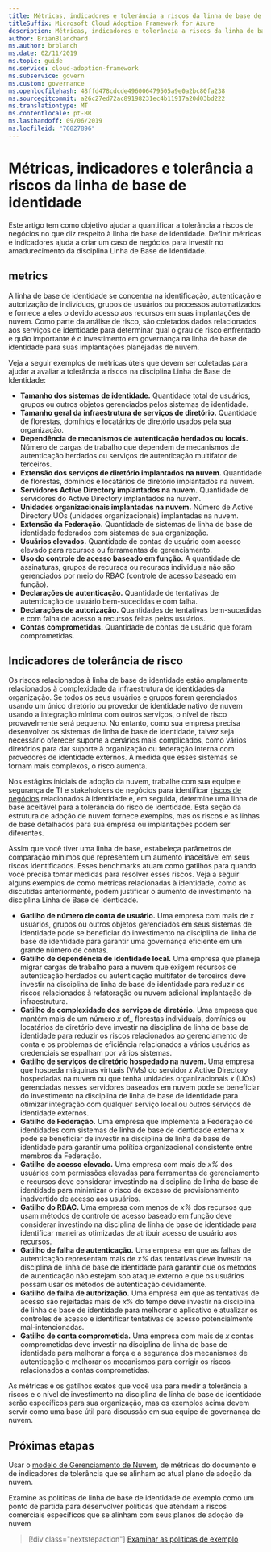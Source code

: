 ```yaml
---
title: Métricas, indicadores e tolerância a riscos da linha de base de identidade
titleSuffix: Microsoft Cloud Adoption Framework for Azure
description: Métricas, indicadores e tolerância a riscos da linha de base de identidade
author: BrianBlanchard
ms.author: brblanch
ms.date: 02/11/2019
ms.topic: guide
ms.service: cloud-adoption-framework
ms.subservice: govern
ms.custom: governance
ms.openlocfilehash: 48ffd478cdcde496006479505a9e0a2bc80fa238
ms.sourcegitcommit: a26c27ed72ac89198231ec4b11917a20d03bd222
ms.translationtype: MT
ms.contentlocale: pt-BR
ms.lasthandoff: 09/06/2019
ms.locfileid: "70827896"
---
```

# <a name="identity-baseline-metrics-indicators-and-risk-tolerance"></a>Métricas, indicadores e tolerância a riscos da linha de base de identidade

Este artigo tem como objetivo ajudar a quantificar a tolerância a riscos de negócios no que diz respeito à linha de base de identidade. Definir métricas e indicadores ajuda a criar um caso de negócios para investir no amadurecimento da disciplina Linha de Base de Identidade.

## <a name="metrics"></a>metrics

A linha de base de identidade se concentra na identificação, autenticação e autorização de indivíduos, grupos de usuários ou processos automatizados e fornece a eles o devido acesso aos recursos em suas implantações de nuvem. Como parte da análise de risco, são coletados dados relacionados aos serviços de identidade para determinar qual o grau de risco enfrentado e quão importante é o investimento em governança na linha de base de identidade para suas implantações planejadas de nuvem.

Veja a seguir exemplos de métricas úteis que devem ser coletadas para ajudar a avaliar a tolerância a riscos na disciplina Linha de Base de Identidade:

- **Tamanho dos sistemas de identidade.** Quantidade total de usuários, grupos ou outros objetos gerenciados pelos sistemas de identidade.
- **Tamanho geral da infraestrutura de serviços de diretório.** Quantidade de florestas, domínios e locatários de diretório usados pela sua organização.
- **Dependência de mecanismos de autenticação herdados ou locais.** Número de cargas de trabalho que dependem de mecanismos de autenticação herdados ou serviços de autenticação multifator de terceiros.
- **Extensão dos serviços de diretório implantados na nuvem.** Quantidade de florestas, domínios e locatários de diretório implantados na nuvem.
- **Servidores Active Directory implantados na nuvem.** Quantidade de servidores do Active Directory implantados na nuvem.
- **Unidades organizacionais implantadas na nuvem.** Número de Active Directory UOs (unidades organizacionais) implantadas na nuvem.
- **Extensão da Federação.** Quantidade de sistemas de linha de base de identidade federados com sistemas de sua organização.
- **Usuários elevados.** Quantidade de contas de usuário com acesso elevado para recursos ou ferramentas de gerenciamento.
- **Uso do controle de acesso baseado em função.** A quantidade de assinaturas, grupos de recursos ou recursos individuais não são gerenciados por meio do RBAC (controle de acesso baseado em função).
- **Declarações de autenticação.** Quantidade de tentativas de autenticação de usuário bem-sucedidas e com falha.
- **Declarações de autorização.** Quantidades de tentativas bem-sucedidas e com falha de acesso a recursos feitas pelos usuários.
- **Contas comprometidas.** Quantidade de contas de usuário que foram comprometidas.

## <a name="risk-tolerance-indicators"></a>Indicadores de tolerância de risco

Os riscos relacionados à linha de base de identidade estão amplamente relacionados à complexidade da infraestrutura de identidades da organização. Se todos os seus usuários e grupos forem gerenciados usando um único diretório ou provedor de identidade nativo de nuvem usando a integração mínima com outros serviços, o nível de risco provavelmente será pequeno. No entanto, como sua empresa precisa desenvolver os sistemas de linha de base de identidade, talvez seja necessário oferecer suporte a cenários mais complicados, como vários diretórios para dar suporte à organização ou federação interna com provedores de identidade externos. À medida que esses sistemas se tornam mais complexos, o risco aumenta.

Nos estágios iniciais de adoção da nuvem, trabalhe com sua equipe e segurança de TI e stakeholders de negócios para identificar [riscos de negócios](business-risks.md) relacionados à identidade e, em seguida, determine uma linha de base aceitável para a tolerância do risco de identidade. Esta seção da estrutura de adoção de nuvem fornece exemplos, mas os riscos e as linhas de base detalhados para sua empresa ou implantações podem ser diferentes.

Assim que você tiver uma linha de base, estabeleça parâmetros de comparação mínimos que representem um aumento inaceitável em seus riscos identificados. Esses benchmarks atuam como gatilhos para quando você precisa tomar medidas para resolver esses riscos. Veja a seguir alguns exemplos de como métricas relacionadas à identidade, como as discutidas anteriormente, podem justificar o aumento de investimento na disciplina Linha de Base de Identidade.

- **Gatilho de número de conta de usuário.** Uma empresa com mais de _x_ usuários, grupos ou outros objetos gerenciados em seus sistemas de identidade pode se beneficiar do investimento na disciplina de linha de base de identidade para garantir uma governança eficiente em um grande número de contas.
- **Gatilho de dependência de identidade local.** Uma empresa que planeja migrar cargas de trabalho para a nuvem que exigem recursos de autenticação herdados ou autenticação multifator de terceiros deve investir na disciplina de linha de base de identidade para reduzir os riscos relacionados à refatoração ou nuvem adicional implantação de infraestrutura.
- **Gatilho de complexidade dos serviços de diretório.** Uma empresa que mantém mais de um número _x_ of_ florestas individuais, domínios ou locatários de diretório deve investir na disciplina de linha de base de identidade para reduzir os riscos relacionados ao gerenciamento de conta e os problemas de eficiência relacionados a vários usuários as credenciais se espalham por vários sistemas.
- **Gatilho de serviços de diretório hospedado na nuvem.** Uma empresa que hospeda máquinas virtuais (VMs) do servidor _x_ Active Directory hospedadas na nuvem ou que tenha unidades organizacionais _x_ (UOs) gerenciadas nesses servidores baseados em nuvem pode se beneficiar do investimento na disciplina de linha de base de identidade para otimizar integração com qualquer serviço local ou outros serviços de identidade externos.
- **Gatilho de Federação.** Uma empresa que implementa a Federação de identidades com sistemas de linha de base de identidade externa _x_ pode se beneficiar de investir na disciplina de linha de base de identidade para garantir uma política organizacional consistente entre membros da Federação.
- **Gatilho de acesso elevado.** Uma empresa com mais de _x%_ dos usuários com permissões elevadas para ferramentas de gerenciamento e recursos deve considerar investindo na disciplina de linha de base de identidade para minimizar o risco de excesso de provisionamento inadvertido de acesso aos usuários.
- **Gatilho do RBAC.** Uma empresa com menos de _x%_ dos recursos que usam métodos de controle de acesso baseado em função deve considerar investindo na disciplina de linha de base de identidade para identificar maneiras otimizadas de atribuir acesso de usuário aos recursos.
- **Gatilho de falha de autenticação.** Uma empresa em que as falhas de autenticação representam mais de _x%_ das tentativas deve investir na disciplina de linha de base de identidade para garantir que os métodos de autenticação não estejam sob ataque externo e que os usuários possam usar os métodos de autenticação devidamente.
- **Gatilho de falha de autorização.** Uma empresa em que as tentativas de acesso são rejeitadas mais de _x%_ do tempo deve investir na disciplina de linha de base de identidade para melhorar o aplicativo e atualizar os controles de acesso e identificar tentativas de acesso potencialmente mal-intencionadas.
- **Gatilho de conta comprometida.** Uma empresa com mais de _x_ contas comprometidas deve investir na disciplina de linha de base de identidade para melhorar a força e a segurança dos mecanismos de autenticação e melhorar os mecanismos para corrigir os riscos relacionados a contas comprometidas.

As métricas e os gatilhos exatos que você usa para medir a tolerância a riscos e o nível de investimento na disciplina de linha de base de identidade serão específicos para sua organização, mas os exemplos acima devem servir como uma base útil para discussão em sua equipe de governança de nuvem.

## <a name="next-steps"></a>Próximas etapas

Usar o [modelo de Gerenciamento de Nuvem](./template.md), de métricas do documento e de indicadores de tolerância que se alinham ao atual plano de adoção da nuvem.

Examine as políticas de linha de base de identidade de exemplo como um ponto de partida para desenvolver políticas que atendam a riscos comerciais específicos que se alinham com seus planos de adoção de nuvem

> [!div class="nextstepaction"]
> [Examinar as políticas de exemplo](./policy-statements.md)
